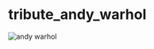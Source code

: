 # tribute_andy_warhol
![andy warhol](https://media1.giphy.com/media/dxst1ehytXtS9fP4SS/200w.webp?cid=ecf05e470z9byrpgj1rte0sbw5x165xx1ecup7fsuda74eyz&rid=200w.webp&ct=g)

